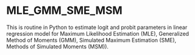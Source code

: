 # MLE_GMM_SME_MSM
This is routine in Python to estimate logit and probit parameters in linear regression model for Maximum Likelihood Estimation (MLE), Generalized Method of Moments (GMM), Simulated Maximum Estimation (SME), Methods of Simulated Moments (MSM)).

